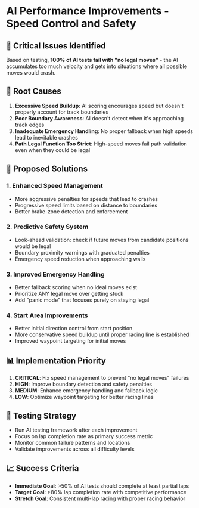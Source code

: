 # AI Performance Improvements - Speed Control and Safety

## 🚨 Critical Issues Identified

Based on testing, **100% of AI tests fail with "no legal moves"** - the AI accumulates too much velocity and gets into situations where all possible moves would crash.

## 🎯 Root Causes

1. **Excessive Speed Buildup**: AI scoring encourages speed but doesn't properly account for track boundaries
2. **Poor Boundary Awareness**: AI doesn't detect when it's approaching track edges
3. **Inadequate Emergency Handling**: No proper fallback when high speeds lead to inevitable crashes
4. **Path Legal Function Too Strict**: High-speed moves fail path validation even when they could be legal

## 🔧 Proposed Solutions

### 1. Enhanced Speed Management
- More aggressive penalties for speeds that lead to crashes
- Progressive speed limits based on distance to boundaries
- Better brake-zone detection and enforcement

### 2. Predictive Safety System  
- Look-ahead validation: check if future moves from candidate positions would be legal
- Boundary proximity warnings with graduated penalties
- Emergency speed reduction when approaching walls

### 3. Improved Emergency Handling
- Better fallback scoring when no ideal moves exist
- Prioritize ANY legal move over getting stuck
- Add "panic mode" that focuses purely on staying legal

### 4. Start Area Improvements
- Better initial direction control from start position
- More conservative speed buildup until proper racing line is established
- Improved waypoint targeting for initial moves

## 📊 Implementation Priority

1. **CRITICAL**: Fix speed management to prevent "no legal moves" failures
2. **HIGH**: Improve boundary detection and safety penalties  
3. **MEDIUM**: Enhance emergency handling and fallback logic
4. **LOW**: Optimize waypoint targeting for better racing lines

## 🧪 Testing Strategy

- Run AI testing framework after each improvement
- Focus on lap completion rate as primary success metric
- Monitor common failure patterns and locations
- Validate improvements across all difficulty levels

## 📈 Success Criteria

- **Immediate Goal**: >50% of AI tests should complete at least partial laps
- **Target Goal**: >80% lap completion rate with competitive performance
- **Stretch Goal**: Consistent multi-lap racing with proper racing behavior